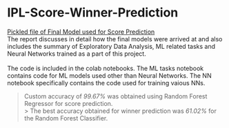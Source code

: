 # IPL-Score-Winner-Prediction

[Pickled file of Final Model used for Score Prediction](https://drive.google.com/file/d/1m-lNx9Z8pPwzBhK-8_4k2wapkfom1LEQ/view?usp=sharing)
<br/>
The report discusses in detail how the final models were arrived at and also includes the summary of Exploratory Data Analysis, ML related tasks and Neural Networks trained as a part of this project. 
<br/>
<br/> The code is included in the colab notebooks. The ML tasks notebook contains code for ML models used other than Neural Networks. The NN notebook specifically contains the code used for training vaious NNs. 
  > Custom accuracy of *99.67%* was obtained using Random Forest Regressor for score prediction. <br/> > The best accuracy obtained for winner prediction was *61.02%* for the Random Forest Classifier. 

